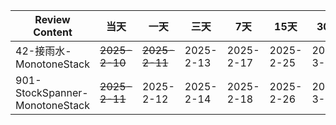 | **Review Content**             | **当天**        | **一天**        | **三天**    | **7天**    | **15天**   | **30天**   |
|--------------------------------|---------------|---------------|-----------|-----------|-----------|-----------|
| 42-接雨水-MonotoneStack           | ~~2025-2-10~~ | ~~2025-2-11~~ | 2025-2-13 | 2025-2-17 | 2025-2-25 | 2025-3-11 |
| 901-StockSpanner-MonotoneStack | ~~2025-2-11~~ | 2025-2-12     | 2025-2-14 | 2025-2-18 | 2025-2-26 | 2025-3-12 |